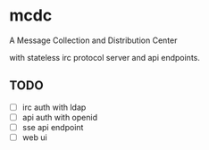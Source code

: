 # mcdc

A Message Collection and Distribution Center

with stateless irc protocol server and api endpoints.


## TODO

- [ ] irc auth with ldap
- [ ] api auth with openid
- [ ] sse api endpoint
- [ ] web ui

